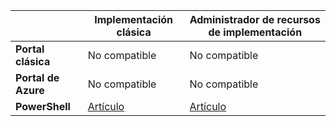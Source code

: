 |  | **Implementación clásica**  | **Administrador de recursos de implementación**|
|-----------------------------|-------------|---------------------|
| **Portal clásica**          | No compatible          | No compatible                  |
| **Portal de Azure**            | No compatible         | No compatible                  |
| **PowerShell** | [Artículo](../articles/expressroute/expressroute-howto-coexist-classic.md) | [Artículo](../articles/expressroute/expressroute-howto-coexist-resource-manager.md) |

